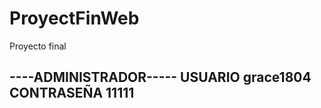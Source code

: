 # ProyectFinWeb
Proyecto final



----ADMINISTRADOR-----
USUARIO grace1804 
CONTRASEÑA 11111
---------------------

